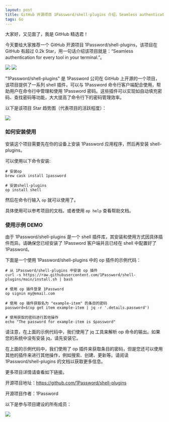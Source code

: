 ```yaml
---
layout: post
title: GitHub 开源项目 1Password/shell-plugins 介绍，Seamless authentication for every tool in your terminal.
tags: Go
---
```


大家好，又见面了，我是 GitHub 精选君！

今天要给大家推荐一个 GitHub 开源项目 1Password/shell-plugins，该项目在 GitHub 有超过 0.2k Star，用一句话介绍该项目就是：“Seamless authentication for every tool in your terminal.”。

![](https://user-images.githubusercontent.com/7430639/205342015-46801fd8-6701-482f-9da9-e21e7e39b3a1.svg)
![](https://user-images.githubusercontent.com/7430639/205337855-41604aca-0ddb-4eab-a5f0-fb9107e09d8d.gif)

"1Password/shell-plugins" 是 1Password 公司在 GitHub 上开源的一个项目，该项目提供了一系列 shell 插件，可以与 1Password 命令行客户端配合使用，帮助用户在命令行中管理和使用 1Password 密码。这些插件可以实现如自动填充密码、查找密码等功能，大大提高了命令行下的密码管理效率。


以下是该项目 Star 趋势图（代表项目的活跃程度）：

![](https://api.star-history.com/svg?repos=1Password/shell-plugins&type=Timeline)

### 如何安装使用

安装这个项目需要先在你的设备上安装 1Password 应用程序，然后再安装 shell-plugins。

可以使用以下命令安装:
```
# 安装op
brew cask install 1password

# 安装shell-plugins
op install shell
```
然后在命令行输入 `op` 就可以使用了。

具体使用可以参考项目的文档，或者使用 `op help` 查看帮助文档。


### 使用示例 DEMO

由于 1Password/shell-plugins 是一个 shell 插件库，其安装和使用方式因具体插件而异。请确保您已经安装了 1Password 客户端并且已经在 shell 中配置好了 1Password。

下面是一个使用 1Password/shell-plugins 中的 op 插件的示例代码：

```
# 从 1Password/shell-plugins 中安装 op 插件
curl -s https://raw.githubusercontent.com/1Password/shell-plugins/main/install.sh | bash

# 使用 op 插件登录 1Password
op signin my@email.com

# 使用 op 插件获取名为 "example-item" 的条目的密码
password=$(op get item example-item | jq -r '.details.password')

# 使用获取的密码进行其他操作
echo "The password for example-item is $password"
```

请注意，在上面的示例代码中，我们使用了 jq 工具来解析 op 命令的输出。如果您的系统中没有安装 jq，请先安装它。

在上面的示例代码中，我们使用了 op 插件来获取条目的密码，但是您还可以使用其他的插件来进行其他操作，例如搜索、创建、更新等。请阅读 1Password/shell-plugins 的文档以获取更多信息。


更多项目详情请查看如下链接。

开源项目地址：https://github.com/1Password/shell-plugins 

开源项目作者：1Password

以下是参与项目建设的所有成员：

![](https://contrib.rocks/image?repo=1Password/shell-plugins)


